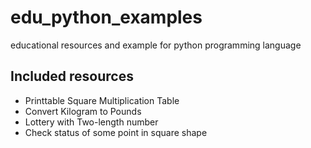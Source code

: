 # edu_python_examples
educational resources and example for python programming language

## Included resources
- Printtable Square Multiplication Table
- Convert Kilogram to Pounds
- Lottery with Two-length number
- Check status of some point in square shape
